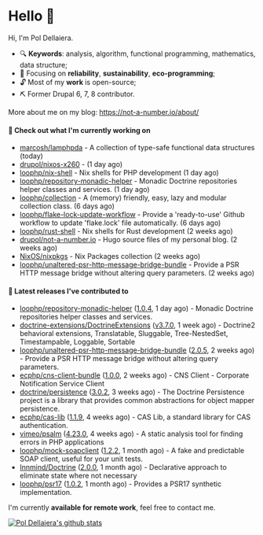 # Hello 👋

Hi, I'm Pol Dellaiera.

- 🔍 **Keywords**: analysis, algorithm, functional programming, mathematics, data structure;
- 🎯 Focusing on **reliability**, **sustainability**, **eco-programming**;
- 🔓 Most of my **work** is open-source;
- ⛏️ Former Drupal 6, 7, 8 contributor.

More about me on my blog: https://not-a-number.io/about/

#### 👷 Check out what I'm currently working on

- [marcosh/lamphpda](https://github.com/marcosh/lamphpda) - A collection of type-safe functional data structures (today)
- [drupol/nixos-x260](https://github.com/drupol/nixos-x260) -  (1 day ago)
- [loophp/nix-shell](https://github.com/loophp/nix-shell) - Nix shells for PHP development (1 day ago)
- [loophp/repository-monadic-helper](https://github.com/loophp/repository-monadic-helper) - Monadic Doctrine repositories helper classes and services. (1 day ago)
- [loophp/collection](https://github.com/loophp/collection) - A (memory) friendly, easy, lazy and modular collection class. (6 days ago)
- [loophp/flake-lock-update-workflow](https://github.com/loophp/flake-lock-update-workflow) - Provide a &#39;ready-to-use&#39; Github workflow to update &#39;flake.lock&#39; file automatically. (6 days ago)
- [loophp/rust-shell](https://github.com/loophp/rust-shell) - Nix shells for Rust development (2 weeks ago)
- [drupol/not-a-number.io](https://github.com/drupol/not-a-number.io) - Hugo source files of my personal blog. (2 weeks ago)
- [NixOS/nixpkgs](https://github.com/NixOS/nixpkgs) - Nix Packages collection (2 weeks ago)
- [loophp/unaltered-psr-http-message-bridge-bundle](https://github.com/loophp/unaltered-psr-http-message-bridge-bundle) - Provide a PSR HTTP message bridge without altering query parameters. (2 weeks ago)

#### 🔭 Latest releases I've contributed to

- [loophp/repository-monadic-helper](https://github.com/loophp/repository-monadic-helper) ([1.0.4](https://github.com/loophp/repository-monadic-helper/releases/tag/1.0.4), 1 day ago) - Monadic Doctrine repositories helper classes and services.
- [doctrine-extensions/DoctrineExtensions](https://github.com/doctrine-extensions/DoctrineExtensions) ([v3.7.0](https://github.com/doctrine-extensions/DoctrineExtensions/releases/tag/v3.7.0), 1 week ago) - Doctrine2 behavioral extensions, Translatable, Sluggable, Tree-NestedSet, Timestampable, Loggable, Sortable
- [loophp/unaltered-psr-http-message-bridge-bundle](https://github.com/loophp/unaltered-psr-http-message-bridge-bundle) ([2.0.5](https://github.com/loophp/unaltered-psr-http-message-bridge-bundle/releases/tag/2.0.5), 2 weeks ago) - Provide a PSR HTTP message bridge without altering query parameters.
- [ecphp/cns-client-bundle](https://github.com/ecphp/cns-client-bundle) ([1.0.0](https://github.com/ecphp/cns-client-bundle/releases/tag/1.0.0), 2 weeks ago) - CNS Client - Corporate Notification Service Client
- [doctrine/persistence](https://github.com/doctrine/persistence) ([3.0.2](https://github.com/doctrine/persistence/releases/tag/3.0.2), 3 weeks ago) - The Doctrine Persistence project is a library that provides common abstractions for object mapper persistence.
- [ecphp/cas-lib](https://github.com/ecphp/cas-lib) ([1.1.9](https://github.com/ecphp/cas-lib/releases/tag/1.1.9), 4 weeks ago) - CAS Lib, a standard library for CAS authentication.
- [vimeo/psalm](https://github.com/vimeo/psalm) ([4.23.0](https://github.com/vimeo/psalm/releases/tag/4.23.0), 4 weeks ago) - A static analysis tool for finding errors in PHP applications
- [loophp/mock-soapclient](https://github.com/loophp/mock-soapclient) ([1.2.2](https://github.com/loophp/mock-soapclient/releases/tag/1.2.2), 1 month ago) - A fake and predictable SOAP client, useful for your unit tests.
- [Innmind/Doctrine](https://github.com/Innmind/Doctrine) ([2.0.0](https://github.com/Innmind/Doctrine/releases/tag/2.0.0), 1 month ago) - Declarative approach to eliminate state where not necessary
- [loophp/psr17](https://github.com/loophp/psr17) ([1.0.2](https://github.com/loophp/psr17/releases/tag/1.0.2), 1 month ago) - Provides a PSR17 synthetic implementation.

I'm currently **available for remote work**, feel free to contact me.

[![Pol Dellaiera's github stats](https://github-readme-stats.vercel.app/api?username=drupol&count_private=true&show_icons=true)](https://github.com/drupol)
